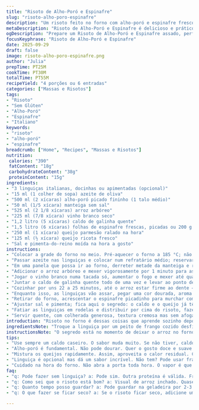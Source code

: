 ```yaml
---
title: "Risoto de Alho-Poró e Espinafre"
slug: "risoto-alho-poro-espinafre"
description: "Um risoto feito no forno com alho-poró e espinafre frescos, arroz arbóreo, vinho branco e queijos, acompanhado de linguiças italianas. Sem glúten, sem ovos e sem nozes."
metaDescription: "Risoto de Alho-Poró e Espinafre é delicioso e prático. Faça esse prato cremoso e saboroso sem glúten. Surpreenda todos!"
ogDescription: "Prepare um Risoto de Alho-Poró e Espinafre assado, perfeito para todos. Combine sabores e texturas em uma receita fácil e saborosa."
focusKeyphrase: "Risoto de Alho-Poró e Espinafre"
date: 2025-09-29
draft: false
image: risoto-alho-poro-espinafre.png
author: "Julia"
prepTime: PT25M
cookTime: PT30M
totalTime: PT55M
recipeYield: "4 porções ou 6 entradas"
categories: ["Massas e Risotos"]
tags:
- "Risoto"
- "Sem Glúten"
- "Alho-Poró"
- "Espinafre"
- "Italiano"
keywords:
- "risoto"
- "alho-poró"
- "espinafre"
breadcrumb: ["Home", "Recipes", "Massas e Risotos"]
nutrition: 
 calories: "390"
 fatContent: "18g"
 carbohydrateContent: "38g"
 proteinContent: "15g"
ingredients:
- "3 linguiças italianas, docinhas ou apimentadas (opcional)"
- "15 ml (1 colher de sopa) azeite de oliva"
- "500 ml (2 xícaras) alho-poró picado fininho (1 talo médio)"
- "50 ml (1/5 xícara) manteiga sem sal"
- "525 ml (2 1/8 xícaras) arroz arbóreo"
- "225 ml (7/8 xícara) vinho branco seco"
- "1,2 litro (5 xícaras) caldo de galinha quente"
- "1,5 litro (6 xícaras) folhas de espinafre frescas, picadas ou 200 g de espinafre congelado descongelado e escorrido"
- "250 ml (1 xícara) queijo parmesão ralado na hora"
- "125 ml (½ xícara) queijo ricota fresco"
- "Sal e pimenta-do-reino moída na hora a gosto"
instructions:
- "Colocar a grade do forno no meio. Pré-aquecer o forno a 185 °C; não deixe passar de 190."
- "Passar azeite nas linguiças e colocar num refratário médio; reservar enquanto o risoto começa."
- "Em uma panela que possa ir ao forno, derreter metade da manteiga e refogar o alho-poró até ficar macio e translúcido, sem dourar demais - uns 5 minutos dependendo da panela. Salpicar sal e pimenta para realçar."
- "Adicionar o arroz arbóreo e mexer vigorosamente por 1 minuto para as amidas liberarem, isso ajuda a dar aquela cremosidade ao risoto."
- "Jogar o vinho branco numa tacada só, aumentar o fogo e mexer até quase secar, sentir o aroma do álcool evaporando — isso é crucial, não pule essa etapa."
- "Juntar o caldo de galinha quente todo de uma vez e levar ao ponto de fervura. Tapar a panela e colocar no forno ao lado das linguiças pré-preparadas."
- "Cozinhar por uns 22 a 25 minutos, até o arroz estar firme ao dente — mexer não, deixar o forno fazer o trabalho. Observe o líquido quase totalmente absorvido e o arroz inchado mas consistentemente al dente."
- "Enquanto isso, as linguiças vão assar, pegar uma cor dourada, aroma espalhando pela casa; sinal que estão quase prontas."
- "Retirar do forno, acrescentar o espinafre picadinho para murchar com o calor residual, o parmesão ralado e o restante da manteiga para dar brilho e untuosidade. Misturar com vigor para que fique uniforme."
- "Ajustar sal e pimenta; fica aqui o segredo: o caldo e o queijo já têm sal, então vá com calma, prove umas colheradas antes de salgar demais."
- "Fatiar as linguiças em rodelas e distribuir por cima do risoto, fazer pequenas porções do ricota fresco para finalizar, contrastando o salgado do prato com a suavidade levemente ácida da ricota."
- "Servir quente, com colherada generosa, textura cremosa mas sem afogar a tigela."
introduction: "Risoto no forno é dessas coisas que aprende sozinho depois de umas tentativas frustradas. Da primeira vez, mexer demais virou grude; na segunda, deixei secar demais e ficou duro. Esse método relaxa a mão, deixa o arroz absorver o caldo aos poucos enquanto o forno cozinha as linguiças ao lado, perfumando tudo. O alho-poró dá uma nota doce e terrosa que casa super bem com o frescor do espinafre e o toque salgado do parmesão. A ricota é só pra suavizar e dar uma textura fresca depois do calor. Sem frescura, facilita pra quem não quer ficar mexendo panelas 15 vezes. E se não achar linguiça, pode substituir por frango desfiado ou cogumelos salteados, também funciona bem e torna a receita vegetariana."
ingredientsNote: "Troque a linguiça por um peito de frango cozido desfiado ou cogumelos frescos para versão vegetariana. A manteiga pode ser substituída por azeite extra virgem para uma opção menos calórica, embora a textura fique um pouco diferente. Arroz arbóreo é o ideal, mas se estiver em falta, o carnaroli pode funcionar, mantendo a mesma cremosidade. Use caldo caseiro sempre que possível; em falta, caldo de cubo dissolve bem, mas vale dissolver em água fervente para não comprometer o sabor. O espinafre fresco é preferível, mas o congelado funciona se bem descongelado e espremido para tirar o excesso de água. Ricota fresca pode ser substituída por creme de leite para uma versão mais cremosa."
instructionsNote: "O segredo está no momento de deixar o arroz no forno cobrindo com tampa ou papel alumínio para reter o vapor e cozinhar por igual. Não mexa durante o tempo no forno para evitar que o arroz solte excesso de amido e vire papa. O teste do ponto é visual e textual: arroz inchado, líquido quase absorvido, al dente com leve resistência ao morder. Para o alho-poró, evitar dourar demais, ele deve ficar macio e translúcido para sentir doçura natural, interferindo pouco no sabor final. Ao misturar o espinafre e os queijos, faça rápido para aproveitar o calor residual e manter texturas e sabores bem definidos. Tenha paciência com o tempo de forno, ajuste conforme a potência do seu equipamento, observando sempre líquidos e arroz. E vale a pena dar uma mexida firme no final, isso ativa os queijos e manteiga para aquela textura untuosa inconfundível."
tips:
- "Use sempre um caldo caseiro. O sabor muda muito. Se não tiver, caldo de cubo dá pra quebrar o galho. Mas, esquente até ferver antes de adicionar. Assim, mantém a temperatura."
- "Alho-poró é fundamental. Não pode dourar. Quer o gosto doce e suave. Refogue até ficar macio apenas. Se deixar queimar, amargos entram na receita e mudam o prato."
- "Mistura os queijos rapidamente. Assim, aproveita o calor residual. Contudo, faça com firmeza. É na mistura que a cremosidade aparece. A textura deve ser bem envolvente."
- "Linguiça é opcional mas dá um sabor incrível. Não tem? Pode usar frango desfiado. Ou até mesmo cogumelos para uma versão vegetariana. Substâncias que dão sabor são versáteis."
- "Cuidado na hora do forno. Não abra a porta toda hora. O vapor é que cozinha o arroz. Se você abrir, perde-se o calor. Resultado: arroz grudado e mal cozido."
faq:
- "q: Pode fazer sem linguiça? a: Pode sim. Outra proteína é válida. Frango desfiado. Ou cogumelos. Ambos funcionam bem. Troca bem os sabores."
- "q: Como sei que o risoto está bom? a: Visual de arroz inchado. Quase líquido absorvido. Al dente é a chave. Toque suave na mordida. Não pode ser papa."
- "q: Quanto tempo posso guardar? a: Pode guardar na geladeira por 2-3 dias. Aquece no fogão. Com um pouco de caldo adicionando. Isso ajuda a reviver a textura."
- "q: O que fazer se ficar seco? a: Se o risoto ficar seco, adicione um pouco de água ou caldo. Misture firme para soltar os grãos. Isso pode ajudar a recuperar a textura ideal."

---
```

